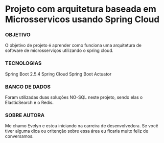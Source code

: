 # Projeto com arquitetura baseada em Microsservicos usando Spring Cloud 

### OBJETIVO
O objetivo de projeto é aprender como funciona uma arquitetura de software de microsserviços utilizando o spring cloud.


### TECNOLOGIAS
Spring Boot 2.5.4
Spring Cloud
Spring Boot Actuator

### BANCO DE DADOS
Foram utilizadas duas soluções NO-SQL neste projeto, sendo elas o ElasticSearch e o Redis.

### SOBRE AUTORA
Me chamo Evelyn e estou iniciando na carreira de desenvolvedora. Se você tiver alguma dica ou oritenção sobre essa área eu ficaria muito feliz de conversamos.



